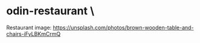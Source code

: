 # odin-restaurant \

Restaurant image: https://unsplash.com/photos/brown-wooden-table-and-chairs-iFyLBKmCrmQ